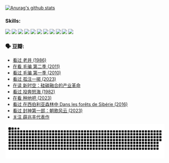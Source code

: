 
[![Anurag's github stats](https://github-readme-stats.vercel.app/api?username=w940853815)](https://github.com/anuraghazra/github-readme-stats)

### Skills:

<code><img height="32" src="https://cdn.jsdelivr.net/npm/simple-icons@v5/icons/python.svg"></code>
<code><img height="32" src="https://cdn.jsdelivr.net/npm/simple-icons@v5/icons/javascript.svg"></code>
<code><img height="32" src="https://cdn.jsdelivr.net/npm/simple-icons@v5/icons/django.svg"></code>
<code><img height="32" src="https://cdn.jsdelivr.net/npm/simple-icons@v5/icons/flask.svg"></code>
<code><img height="32" src="https://cdn.jsdelivr.net/npm/simple-icons@v5/icons/vuetify.svg"></code>
<code><img height="32" src="https://cdn.jsdelivr.net/npm/simple-icons@v5/icons/git.svg"></code>
<code><img height="32" src="https://cdn.jsdelivr.net/npm/simple-icons@v5/icons/docker.svg"></code>
<code><img height="32" src="https://cdn.jsdelivr.net/npm/simple-icons@v5/icons/postgresql.svg"></code>
<code><img height="32" src="https://cdn.jsdelivr.net/npm/simple-icons@v5/icons/elasticsearch.svg"></code>
<code><img height="32" src="https://cdn.jsdelivr.net/npm/simple-icons@v5/icons/macos.svg"></code>
<code><img height="32" src="https://cdn.jsdelivr.net/npm/simple-icons@v5/icons/linux.svg"></code>

### 🗣 豆瓣:

<!-- DOUBAN-ACTIVITIES:START -->
- [看过 老井‎ (1986)](https://www.douban.com/people/136069238/status/4362366672/?_i=93961734)
- [在看 毛骗 第二季‎ (2011)](https://www.douban.com/people/136069238/status/4355752869/?_i=93961734)
- [看过 毛骗 第一季‎ (2010)](https://www.douban.com/people/136069238/status/4355752667/?_i=93961734)
- [看过 孤注一掷‎ (2023)](https://www.douban.com/people/136069238/status/4354774568/?_i=93961734)
- [在读 新时空：硅碳融合的产业革命](https://www.douban.com/people/136069238/status/4348545149/?_i=93961734)
- [看过 投奔怒海‎ (1982)](https://www.douban.com/people/136069238/status/4336696255/?_i=93961734)
- [在看 种地吧‎ (2023)](https://www.douban.com/people/136069238/status/4331431344/?_i=93961734)
- [看过 在西伯利亚森林中 Dans les forêts de Sibérie‎ (2016)](https://www.douban.com/people/136069238/status/4330160220/?_i=93961734)
- [看过 封神第一部：朝歌风云‎ (2023)](https://www.douban.com/people/136069238/status/4320863916/?_i=93961734)
- [关注 薛兆丰代表作](https://www.douban.com/people/136069238/status/4314924970/?_i=93961734)
<!-- DOUBAN-ACTIVITIES:END -->


![Snake animation](https://raw.githubusercontent.com/w940853815/w940853815/output/github-contribution-grid-snake.svg)

<!--
**w940853815/w940853815** is a ✨ _special_ ✨ repository because its `README.md` (this file) appears on your GitHub profile.

Here are some ideas to get you started:

- 🔭 I’m currently working on ...
- 🌱 I’m currently learning ...
- 👯 I’m looking to collaborate on ...
- 🤔 I’m looking for help with ...
- 💬 Ask me about ...
- 📫 How to reach me: ...
- 😄 Pronouns: ...
- ⚡ Fun fact: ...
-->
